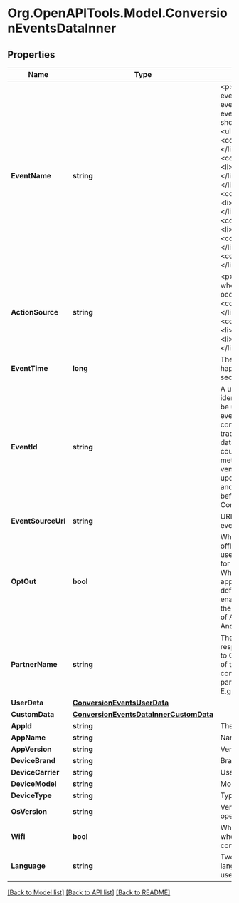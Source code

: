 # Org.OpenAPITools.Model.ConversionEventsDataInner

## Properties

Name | Type | Description | Notes
------------ | ------------- | ------------- | -------------
**EventName** | **string** | &lt;p&gt;The type of the user event. Please use the right event_name otherwise the event won&#39;t be accepted and show up correctly in reports.   &lt;ul&gt;   &lt;li&gt;&lt;code&gt;add_to_cart&lt;/code&gt;&lt;/li&gt;   &lt;li&gt;&lt;code&gt;checkout&lt;/code&gt;&lt;/li&gt;   &lt;li&gt;&lt;code&gt;custom&lt;/code&gt;&lt;/li&gt;   &lt;li&gt;&lt;code&gt;lead&lt;/code&gt;&lt;/li&gt;   &lt;li&gt;&lt;code&gt;page_visit&lt;/code&gt;&lt;/li&gt;   &lt;li&gt;&lt;code&gt;search&lt;/code&gt;&lt;/li&gt;   &lt;li&gt;&lt;code&gt;signup&lt;/code&gt;&lt;/li&gt;   &lt;li&gt;&lt;code&gt;view_category&lt;/code&gt;&lt;/li&gt;   &lt;li&gt;&lt;code&gt;watch_video&lt;/code&gt;&lt;/li&gt;   &lt;/ul&gt; &lt;/p&gt;  | 
**ActionSource** | **string** | &lt;p&gt;   The source indicating where the conversion event occurred.   &lt;ul&gt;     &lt;li&gt;&lt;code&gt;app_android&lt;/code&gt;&lt;/li&gt;     &lt;li&gt;&lt;code&gt;app_ios&lt;/code&gt;&lt;/li&gt;     &lt;li&gt;&lt;code&gt;web&lt;/code&gt;&lt;/li&gt;     &lt;li&gt;&lt;code&gt;offline&lt;/code&gt;&lt;/li&gt;   &lt;/ul&gt; &lt;/p&gt;  | 
**EventTime** | **long** | The time when the event happened. Unix timestamp in seconds. | 
**EventId** | **string** | A unique id string that identifies this event and can be used for deduping between events ingested via both the conversion API and Pinterest tracking. Without this, event&#39;s data is likely to be double counted and will cause report metric inflation. Third-party vendors make sure this field is updated on both Pinterest tag and Conversions API side before rolling out template for Conversions API. | 
**EventSourceUrl** | **string** | URL of the web conversion event. | [optional] 
**OptOut** | **bool** | When action_source is web or offline, it defines whether the user has opted out of tracking for web conversion events. While when action_source is app_android or app_ios, it defines whether the user has enabled Limit Ad Tracking on their iOS device, or opted out of Ads Personalization on their Android device. | [optional] 
**PartnerName** | **string** | The third party partner name responsible to send the event to Conversions API on behalf of the advertiser. The naming convention is \&quot;ss-partnername\&quot; lowercase. E.g ‘ss-shopify’ | [optional] 
**UserData** | [**ConversionEventsUserData**](ConversionEventsUserData.md) |  | 
**CustomData** | [**ConversionEventsDataInnerCustomData**](ConversionEventsDataInnerCustomData.md) |  | [optional] 
**AppId** | **string** | The app store app ID. | [optional] 
**AppName** | **string** | Name of the app. | [optional] 
**AppVersion** | **string** | Version of the app. | [optional] 
**DeviceBrand** | **string** | Brand of the user device. | [optional] 
**DeviceCarrier** | **string** | User device&#39;s mobile carrier. | [optional] 
**DeviceModel** | **string** | Model of the user device. | [optional] 
**DeviceType** | **string** | Type of the user device. | [optional] 
**OsVersion** | **string** | Version of the device operating system. | [optional] 
**Wifi** | **bool** | Whether the event occurred when the user device was connected to wifi. | [optional] 
**Language** | **string** | Two-character ISO-639-1 language code indicating the user&#39;s language. | [optional] 

[[Back to Model list]](../README.md#documentation-for-models) [[Back to API list]](../README.md#documentation-for-api-endpoints) [[Back to README]](../README.md)

